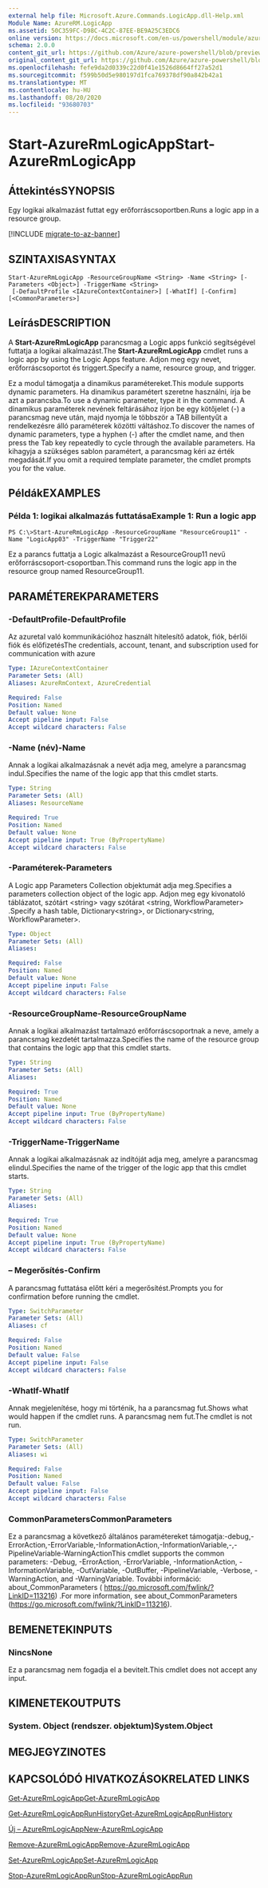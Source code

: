 ```yaml
---
external help file: Microsoft.Azure.Commands.LogicApp.dll-Help.xml
Module Name: AzureRM.LogicApp
ms.assetid: 50C359FC-D98C-4C2C-87EE-BE9A25C3EDC6
online version: https://docs.microsoft.com/en-us/powershell/module/azurerm.logicapp/start-azurermlogicapp
schema: 2.0.0
content_git_url: https://github.com/Azure/azure-powershell/blob/preview/src/ResourceManager/LogicApp/Commands.LogicApp/help/Start-AzureRmLogicApp.md
original_content_git_url: https://github.com/Azure/azure-powershell/blob/preview/src/ResourceManager/LogicApp/Commands.LogicApp/help/Start-AzureRmLogicApp.md
ms.openlocfilehash: fefe9da2d0339c22d0f41e1526d8664ff27a52d1
ms.sourcegitcommit: f599b50d5e980197d1fca769378df90a842b42a1
ms.translationtype: MT
ms.contentlocale: hu-HU
ms.lasthandoff: 08/20/2020
ms.locfileid: "93680703"
---
```

# <span data-ttu-id="a2482-101">Start-AzureRmLogicApp</span><span class="sxs-lookup"><span data-stu-id="a2482-101">Start-AzureRmLogicApp</span></span>

## <span data-ttu-id="a2482-102">Áttekintés</span><span class="sxs-lookup"><span data-stu-id="a2482-102">SYNOPSIS</span></span>
<span data-ttu-id="a2482-103">Egy logikai alkalmazást futtat egy erőforráscsoportben.</span><span class="sxs-lookup"><span data-stu-id="a2482-103">Runs a logic app in a resource group.</span></span>

[!INCLUDE [migrate-to-az-banner](../../includes/migrate-to-az-banner.md)]

## <span data-ttu-id="a2482-104">SZINTAXISA</span><span class="sxs-lookup"><span data-stu-id="a2482-104">SYNTAX</span></span>

```
Start-AzureRmLogicApp -ResourceGroupName <String> -Name <String> [-Parameters <Object>] -TriggerName <String>
 [-DefaultProfile <IAzureContextContainer>] [-WhatIf] [-Confirm] [<CommonParameters>]
```

## <span data-ttu-id="a2482-105">Leírás</span><span class="sxs-lookup"><span data-stu-id="a2482-105">DESCRIPTION</span></span>
<span data-ttu-id="a2482-106">A **Start-AzureRmLogicApp** parancsmag a Logic apps funkció segítségével futtatja a logikai alkalmazást.</span><span class="sxs-lookup"><span data-stu-id="a2482-106">The **Start-AzureRmLogicApp** cmdlet runs a logic app by using the Logic Apps feature.</span></span>
<span data-ttu-id="a2482-107">Adjon meg egy nevet, erőforráscsoportot és triggert.</span><span class="sxs-lookup"><span data-stu-id="a2482-107">Specify a name, resource group, and trigger.</span></span>

<span data-ttu-id="a2482-108">Ez a modul támogatja a dinamikus paramétereket.</span><span class="sxs-lookup"><span data-stu-id="a2482-108">This module supports dynamic parameters.</span></span>
<span data-ttu-id="a2482-109">Ha dinamikus paramétert szeretne használni, írja be azt a parancsba.</span><span class="sxs-lookup"><span data-stu-id="a2482-109">To use a dynamic parameter, type it in the command.</span></span>
<span data-ttu-id="a2482-110">A dinamikus paraméterek nevének feltárásához írjon be egy kötőjelet (-) a parancsmag neve után, majd nyomja le többször a TAB billentyűt a rendelkezésre álló paraméterek közötti váltáshoz.</span><span class="sxs-lookup"><span data-stu-id="a2482-110">To discover the names of dynamic parameters, type a hyphen (-) after the cmdlet name, and then press the Tab key repeatedly to cycle through the available parameters.</span></span>
<span data-ttu-id="a2482-111">Ha kihagyja a szükséges sablon paramétert, a parancsmag kéri az érték megadását.</span><span class="sxs-lookup"><span data-stu-id="a2482-111">If you omit a required template parameter, the cmdlet prompts you for the value.</span></span>

## <span data-ttu-id="a2482-112">Példák</span><span class="sxs-lookup"><span data-stu-id="a2482-112">EXAMPLES</span></span>

### <span data-ttu-id="a2482-113">Példa 1: logikai alkalmazás futtatása</span><span class="sxs-lookup"><span data-stu-id="a2482-113">Example 1: Run a logic app</span></span>
```
PS C:\>Start-AzureRmLogicApp -ResourceGroupName "ResourceGroup11" -Name "LogicApp03" -TriggerName "Trigger22"
```

<span data-ttu-id="a2482-114">Ez a parancs futtatja a Logic alkalmazást a ResourceGroup11 nevű erőforráscsoport-csoportban.</span><span class="sxs-lookup"><span data-stu-id="a2482-114">This command runs the logic app in the resource group named ResourceGroup11.</span></span>

## <span data-ttu-id="a2482-115">PARAMÉTEREK</span><span class="sxs-lookup"><span data-stu-id="a2482-115">PARAMETERS</span></span>

### <span data-ttu-id="a2482-116">-DefaultProfile</span><span class="sxs-lookup"><span data-stu-id="a2482-116">-DefaultProfile</span></span>
<span data-ttu-id="a2482-117">Az azuretal való kommunikációhoz használt hitelesítő adatok, fiók, bérlői fiók és előfizetés</span><span class="sxs-lookup"><span data-stu-id="a2482-117">The credentials, account, tenant, and subscription used for communication with azure</span></span>

```yaml
Type: IAzureContextContainer
Parameter Sets: (All)
Aliases: AzureRmContext, AzureCredential

Required: False
Position: Named
Default value: None
Accept pipeline input: False
Accept wildcard characters: False
```

### <span data-ttu-id="a2482-118">-Name (név)</span><span class="sxs-lookup"><span data-stu-id="a2482-118">-Name</span></span>
<span data-ttu-id="a2482-119">Annak a logikai alkalmazásnak a nevét adja meg, amelyre a parancsmag indul.</span><span class="sxs-lookup"><span data-stu-id="a2482-119">Specifies the name of the logic app that this cmdlet starts.</span></span>

```yaml
Type: String
Parameter Sets: (All)
Aliases: ResourceName

Required: True
Position: Named
Default value: None
Accept pipeline input: True (ByPropertyName)
Accept wildcard characters: False
```

### <span data-ttu-id="a2482-120">-Paraméterek</span><span class="sxs-lookup"><span data-stu-id="a2482-120">-Parameters</span></span>
<span data-ttu-id="a2482-121">A Logic app Parameters Collection objektumát adja meg.</span><span class="sxs-lookup"><span data-stu-id="a2482-121">Specifies a parameters collection object of the logic app.</span></span>
<span data-ttu-id="a2482-122">Adjon meg egy kivonatoló táblázatot, szótárt \<string\> vagy szótárat \<string, WorkflowParameter\> .</span><span class="sxs-lookup"><span data-stu-id="a2482-122">Specify a hash table, Dictionary\<string\>, or Dictionary\<string, WorkflowParameter\>.</span></span>

```yaml
Type: Object
Parameter Sets: (All)
Aliases: 

Required: False
Position: Named
Default value: None
Accept pipeline input: False
Accept wildcard characters: False
```

### <span data-ttu-id="a2482-123">-ResourceGroupName</span><span class="sxs-lookup"><span data-stu-id="a2482-123">-ResourceGroupName</span></span>
<span data-ttu-id="a2482-124">Annak a logikai alkalmazást tartalmazó erőforráscsoportnak a neve, amely a parancsmag kezdetét tartalmazza.</span><span class="sxs-lookup"><span data-stu-id="a2482-124">Specifies the name of the resource group that contains the logic app that this cmdlet starts.</span></span>

```yaml
Type: String
Parameter Sets: (All)
Aliases: 

Required: True
Position: Named
Default value: None
Accept pipeline input: True (ByPropertyName)
Accept wildcard characters: False
```

### <span data-ttu-id="a2482-125">-TriggerName</span><span class="sxs-lookup"><span data-stu-id="a2482-125">-TriggerName</span></span>
<span data-ttu-id="a2482-126">Annak a logikai alkalmazásnak az indítóját adja meg, amelyre a parancsmag elindul.</span><span class="sxs-lookup"><span data-stu-id="a2482-126">Specifies the name of the trigger of the logic app that this cmdlet starts.</span></span>

```yaml
Type: String
Parameter Sets: (All)
Aliases: 

Required: True
Position: Named
Default value: None
Accept pipeline input: True (ByPropertyName)
Accept wildcard characters: False
```

### <span data-ttu-id="a2482-127">– Megerősítés</span><span class="sxs-lookup"><span data-stu-id="a2482-127">-Confirm</span></span>
<span data-ttu-id="a2482-128">A parancsmag futtatása előtt kéri a megerősítést.</span><span class="sxs-lookup"><span data-stu-id="a2482-128">Prompts you for confirmation before running the cmdlet.</span></span>

```yaml
Type: SwitchParameter
Parameter Sets: (All)
Aliases: cf

Required: False
Position: Named
Default value: False
Accept pipeline input: False
Accept wildcard characters: False
```

### <span data-ttu-id="a2482-129">-WhatIf</span><span class="sxs-lookup"><span data-stu-id="a2482-129">-WhatIf</span></span>
<span data-ttu-id="a2482-130">Annak megjelenítése, hogy mi történik, ha a parancsmag fut.</span><span class="sxs-lookup"><span data-stu-id="a2482-130">Shows what would happen if the cmdlet runs.</span></span>
<span data-ttu-id="a2482-131">A parancsmag nem fut.</span><span class="sxs-lookup"><span data-stu-id="a2482-131">The cmdlet is not run.</span></span>

```yaml
Type: SwitchParameter
Parameter Sets: (All)
Aliases: wi

Required: False
Position: Named
Default value: False
Accept pipeline input: False
Accept wildcard characters: False
```

### <span data-ttu-id="a2482-132">CommonParameters</span><span class="sxs-lookup"><span data-stu-id="a2482-132">CommonParameters</span></span>
<span data-ttu-id="a2482-133">Ez a parancsmag a következő általános paramétereket támogatja:-debug,-ErrorAction,-ErrorVariable,-InformationAction,-InformationVariable,-,-PipelineVariable-WarningAction</span><span class="sxs-lookup"><span data-stu-id="a2482-133">This cmdlet supports the common parameters: -Debug, -ErrorAction, -ErrorVariable, -InformationAction, -InformationVariable, -OutVariable, -OutBuffer, -PipelineVariable, -Verbose, -WarningAction, and -WarningVariable.</span></span> <span data-ttu-id="a2482-134">További információ: about_CommonParameters ( https://go.microsoft.com/fwlink/?LinkID=113216) .</span><span class="sxs-lookup"><span data-stu-id="a2482-134">For more information, see about_CommonParameters (https://go.microsoft.com/fwlink/?LinkID=113216).</span></span>

## <span data-ttu-id="a2482-135">BEMENETEK</span><span class="sxs-lookup"><span data-stu-id="a2482-135">INPUTS</span></span>

### <span data-ttu-id="a2482-136">Nincs</span><span class="sxs-lookup"><span data-stu-id="a2482-136">None</span></span>
<span data-ttu-id="a2482-137">Ez a parancsmag nem fogadja el a bevitelt.</span><span class="sxs-lookup"><span data-stu-id="a2482-137">This cmdlet does not accept any input.</span></span>

## <span data-ttu-id="a2482-138">KIMENETEK</span><span class="sxs-lookup"><span data-stu-id="a2482-138">OUTPUTS</span></span>

### <span data-ttu-id="a2482-139">System. Object (rendszer. objektum)</span><span class="sxs-lookup"><span data-stu-id="a2482-139">System.Object</span></span>

## <span data-ttu-id="a2482-140">MEGJEGYZI</span><span class="sxs-lookup"><span data-stu-id="a2482-140">NOTES</span></span>

## <span data-ttu-id="a2482-141">KAPCSOLÓDÓ HIVATKOZÁSOK</span><span class="sxs-lookup"><span data-stu-id="a2482-141">RELATED LINKS</span></span>

[<span data-ttu-id="a2482-142">Get-AzureRmLogicApp</span><span class="sxs-lookup"><span data-stu-id="a2482-142">Get-AzureRmLogicApp</span></span>](./Get-AzureRmLogicApp.md)

[<span data-ttu-id="a2482-143">Get-AzureRmLogicAppRunHistory</span><span class="sxs-lookup"><span data-stu-id="a2482-143">Get-AzureRmLogicAppRunHistory</span></span>](./Get-AzureRmLogicAppRunHistory.md)

[<span data-ttu-id="a2482-144">Új – AzureRmLogicApp</span><span class="sxs-lookup"><span data-stu-id="a2482-144">New-AzureRmLogicApp</span></span>](./New-AzureRmLogicApp.md)

[<span data-ttu-id="a2482-145">Remove-AzureRmLogicApp</span><span class="sxs-lookup"><span data-stu-id="a2482-145">Remove-AzureRmLogicApp</span></span>](./Remove-AzureRmLogicApp.md)

[<span data-ttu-id="a2482-146">Set-AzureRmLogicApp</span><span class="sxs-lookup"><span data-stu-id="a2482-146">Set-AzureRmLogicApp</span></span>](./Set-AzureRmLogicApp.md)

[<span data-ttu-id="a2482-147">Stop-AzureRmLogicAppRun</span><span class="sxs-lookup"><span data-stu-id="a2482-147">Stop-AzureRmLogicAppRun</span></span>](./Stop-AzureRmLogicAppRun.md)


